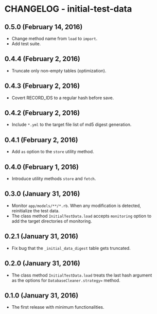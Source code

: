# CHANGELOG - initial-test-data

## 0.5.0 (February 14, 2016)

* Change method name from `load` to `import`.
* Add test suite.

## 0.4.4 (February 2, 2016)

* Truncate only non-empty tables (optimization).

## 0.4.3 (February 2, 2016)

* Covert RECORD_IDS to a regular hash before save.

## 0.4.2 (February 2, 2016)

* Include `*.yml` to the target file list of md5 digest generation.

## 0.4.1 (February 2, 2016)

* Add `as` option to the `store` utility method.

## 0.4.0 (February 1, 2016)

* Introduce utility methods `store` and `fetch`.

## 0.3.0 (January 31, 2016)

* Monitor `app/models/**/*.rb`. When any modification is detected,
reinitialize the test data.
* The class method `InitialTestData.load` accepts `monitoring` option
to add the target directories of monitoring.

## 0.2.1 (January 31, 2016)

* Fix bug that the `_initial_data_digest` table gets truncated.

## 0.2.0 (January 31, 2016)

* The class method `InitialTestData.load` treats the last hash argument
as the options for `DatabaseCleaner.strategy=` method.

## 0.1.0 (January 31, 2016)

* The first release with minimum functionalities.
